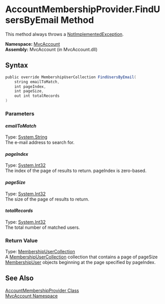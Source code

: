 AccountMembershipProvider.FindUsersByEmail Method
=================================================
This method always throws a [NotImplementedException][1].

**Namespace:** [MvcAccount][2]  
**Assembly:** MvcAccount (in MvcAccount.dll)

Syntax
------

```csharp
public override MembershipUserCollection FindUsersByEmail(
	string emailToMatch,
	int pageIndex,
	int pageSize,
	out int totalRecords
)
```

### Parameters

#### *emailToMatch*
Type: [System.String][3]  
The e-mail address to search for.

#### *pageIndex*
Type: [System.Int32][4]  
The index of the page of results to return. pageIndex is zero-based.

#### *pageSize*
Type: [System.Int32][4]  
The size of the page of results to return.

#### *totalRecords*
Type: [System.Int32][4]  
The total number of matched users.

### Return Value
Type: [MembershipUserCollection][5]  
 A [MembershipUserCollection][5] collection that contains a page of pageSize [MembershipUser][6] objects beginning at the page specified by pageIndex. 

See Also
--------
[AccountMembershipProvider Class][7]  
[MvcAccount Namespace][2]  

[1]: http://msdn2.microsoft.com/en-us/library/6byb74h9
[2]: ../README.md
[3]: http://msdn2.microsoft.com/en-us/library/s1wwdcbf
[4]: http://msdn2.microsoft.com/en-us/library/td2s409d
[5]: http://msdn2.microsoft.com/en-us/library/3xe386wc
[6]: http://msdn2.microsoft.com/en-us/library/d1b506ez
[7]: README.md